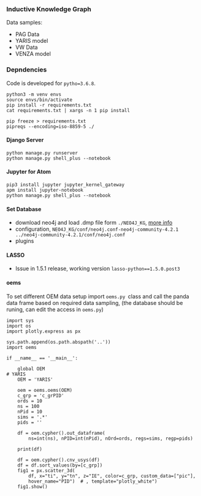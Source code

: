 ### Inductive Knowledge Graph

Data samples:

- PAG Data
- YARIS model
- VW Data
- VENZA model

### Depndencies
Code is developed for `pytho=3.6.8`.

```
python3 -m venv envs
source envs/bin/activate
pip install -r requirements.txt
cat requirements.txt | xargs -n 1 pip install

pip freeze > requirements.txt
pipreqs --encoding=iso-8859-5 ./

```

#### Django Server

```
python manage.py runserver
python manage.py shell_plus --notebook
```

#### Jupyter for Atom

```
pip3 install jupyter jupyter_kernel_gateway
apm install jupyter-notebook
python manage.py shell_plus --notebook
```

#### Set Database

- download neo4j and load .dmp file form `./NEO4J_KG`, [more info](./documents/database.md)
- configuration, `NEO4J_KG/conf/neo4j.conf-neo4j-community-4.2.1 ../neo4j-community-4.2.1/conf/neo4j.conf`
- plugins

#### LASSO

- Issue in 1.5.1 release, working version `lasso-python==1.5.0.post3`

#### oems

To set different OEM data setup import `oems.py `class and call the panda data frame based on required data sampling, (the database should be runing, can edit the access in `oems.py`)

```
import sys
import os
import plotly.express as px

sys.path.append(os.path.abspath('..'))
import oems

if __name__ == '__main__':

    global OEM
# YARIS
    OEM = 'YARIS'

    oem = oems.oems(OEM)
    c_grp = 'c_grPID'
    ords = 10
    ns = 100
    nPid = 10
    sims = '.*'
    pids = ''

    df = oem.cypher().out_dataframe(
        ns=int(ns), nPID=int(nPid), nOrd=ords, regs=sims, regp=pids)

    print(df)

    df = oem.cypher().cnv_usys(df)
    df = df.sort_values(by=[c_grp])
    fig1 = px.scatter_3d(
        df, x="ti", y="tn", z="IE", color=c_grp, custom_data=["pic"],
        hover_name="PID")  # , template="plotly_white")
    fig1.show()


```
